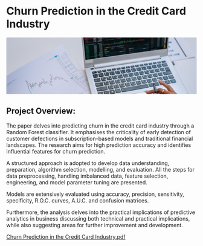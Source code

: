 # Churn Prediction in the Credit Card Industry
![Churn Prediction](Images/Churn.jpg)

## Project Overview:
The paper delves into predicting churn in the credit card industry through a Random Forest classifier. It emphasises the criticality of early detection of customer defections in subscription-based models and traditional financial landscapes. The research aims for high prediction accuracy and identifies influential features for churn prediction.

A structured approach is adopted to develop data understanding, preparation, algorithm selection, modelling, and evaluation. All the steps for data preprocessing, handling imbalanced data, feature selection, engineering, and model parameter tuning are presented.

Models are extensively evaluated using accuracy, precision, sensitivity, specificity, R.O.C. curves, A.U.C. and confusion matrices.

Furthermore, the analysis delves into the practical implications of predictive analytics in business discussing both technical and practical implications, while also suggesting areas for further improvement and development.

[Churn Prediction in the Credit Card Industry.pdf](https://github.com/justgrossi/Portfolio/blob/main/2.Churn_Prediction/Churn_Prediction_in_the_Credit_Card_Industry.pdf)